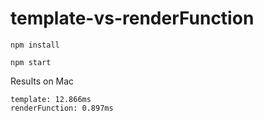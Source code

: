 # template-vs-renderFunction

`npm install`

`npm start`

Results on Mac
```
template: 12.866ms
renderFunction: 0.897ms
```

